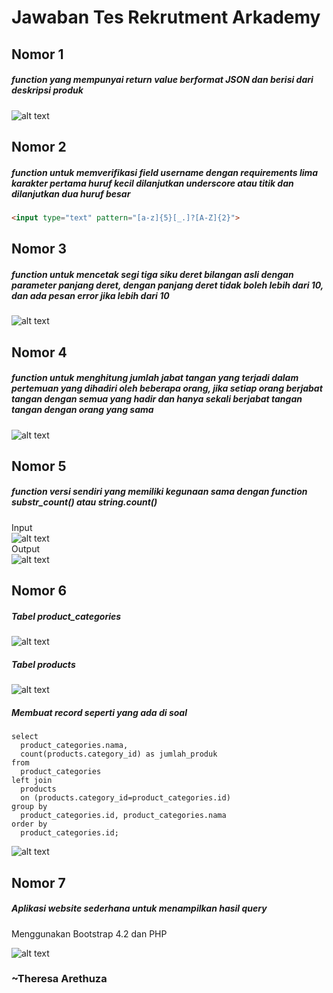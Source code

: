 # Jawaban Tes Rekrutment Arkademy

## Nomor 1
##### function yang mempunyai return value berformat JSON dan berisi dari deskripsi produk
![alt text](https://i.imgur.com/wpnnSPs.png)<br>

## Nomor 2
##### function untuk memverifikasi field username dengan requirements lima karakter pertama huruf kecil dilanjutkan underscore atau titik dan dilanjutkan dua huruf besar<br>
```html
<input type="text" pattern="[a-z]{5}[_.]?[A-Z]{2}">
```

## Nomor 3
##### function untuk mencetak segi tiga siku deret bilangan asli dengan parameter panjang deret, dengan panjang deret tidak boleh lebih dari 10, dan ada pesan error jika lebih dari 10
![alt text](https://i.imgur.com/m9YSXkr.png)<br>

## Nomor 4
##### function untuk menghitung jumlah jabat tangan yang terjadi dalam pertemuan yang dihadiri oleh beberapa orang, jika setiap orang berjabat tangan dengan semua yang hadir dan hanya sekali berjabat tangan tangan dengan orang yang sama
![alt text](https://i.imgur.com/FckKCgo.png)<br>

## Nomor 5
##### function versi sendiri yang memiliki kegunaan sama dengan function substr_count() atau string.count()
Input<br>
![alt text](https://i.imgur.com/jYaS01o.png)<br>
Output<br>
![alt text](https://i.imgur.com/58Uug0R.png)<br>

## Nomor 6
##### Tabel product_categories<br>
![alt text](https://i.imgur.com/v8G4sQD.png)<br>
##### Tabel products<br>
![alt text](https://i.imgur.com/o0xpjjf.png)<br>

##### Membuat record seperti yang ada di soal
```
select 
  product_categories.nama, 
  count(products.category_id) as jumlah_produk
from 
  product_categories 
left join 
  products 
  on (products.category_id=product_categories.id)
group by 
  product_categories.id, product_categories.nama
order by 
  product_categories.id;
```
![alt text](https://i.imgur.com/aY8kjhT.png)

## Nomor 7

##### Aplikasi website sederhana untuk menampilkan hasil query
Menggunakan Bootstrap 4.2 dan PHP<br>

![alt text](https://i.imgur.com/1pNID1j.png)

### ~Theresa Arethuza
